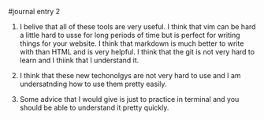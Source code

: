 #journal entry 2

1. I belive that all of these tools are very useful. I think that vim can be hard a little hard to usse for long periods of time but is perfect for writing things for your website. I think that markdown is much better to write with than HTML and is very helpful. I think that the git is not very hard to learn and I thiink that I understand it.

2. I think that these new techonolgys are not very hard to use and I am undersatnding how to use them pretty easily.

3. Some advice that I would give is just to practice in terminal and you should be able to understand it pretty quickly.
